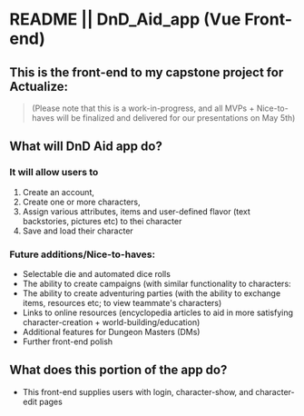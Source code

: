 # README || DnD_Aid_app (Vue Front-end)

## This is the front-end to my capstone project for Actualize:
> (Please note that this is a work-in-progress, and all MVPs + Nice-to-haves will be finalized and delivered for our presentations on May 5th)

## What will DnD Aid app do?
### It will allow users to 
1. Create an account,
2. Create one or more characters,
3. Assign various attributes, items and user-defined flavor (text backstories, pictures etc) to thei character
4. Save and load their character

### Future additions/Nice-to-haves:
- Selectable die and automated dice rolls
- The ability to create campaigns (with similar functionality to characters: 
- The ability to create adventuring parties (with the ability to exchange items, resources etc; to view teammate's characters)
- Links to online resources (encyclopedia articles to aid in more satisfying character-creation + world-building/education)
- Additional features for Dungeon Masters (DMs)
- Further front-end polish

## What does this portion of the app do?
- This front-end supplies users with login, character-show, and character-edit pages

